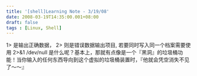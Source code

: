 ```yaml
---
title: '[shell]Learning Note - 3/19/08'
date: 2008-03-19T14:35:00.001+08:00
draft: false
tags : [Linux, Shell]
---
```


1> 是输出正确数据， 2> 则是错误数据输出项目, 若要同时写入同一个档案需要使用 2>&1 /dev/null 是什么呢？基本上，那就有点像是一个『黑洞』的垃圾桶功能！当你输入的任何东西导向到这个虚拟的垃圾桶装置时，『他就会凭空消失不见了～～』
